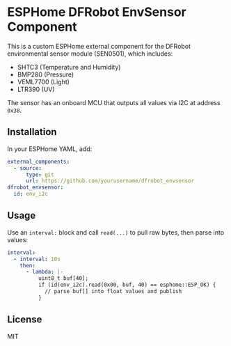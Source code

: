 # ESPHome DFRobot EnvSensor Component

This is a custom ESPHome external component for the DFRobot environmental sensor module (SEN0501), which includes:

- SHTC3 (Temperature and Humidity)
- BMP280 (Pressure)
- VEML7700 (Light)
- LTR390 (UV)

The sensor has an onboard MCU that outputs all values via I2C at address `0x38`.

## Installation

In your ESPHome YAML, add:

```yaml
external_components:
  - source:
      type: git
      url: https://github.com/yourusername/dfrobot_envsensor
dfrobot_envsensor:
  id: env_i2c
```

## Usage

Use an `interval:` block and call `read(...)` to pull raw bytes, then parse into values:

```yaml
interval:
  - interval: 10s
    then:
      - lambda: |-
          uint8_t buf[40];
          if (id(env_i2c).read(0x00, buf, 40) == esphome::ESP_OK) {
            // parse buf[] into float values and publish
          }
```

## License

MIT
